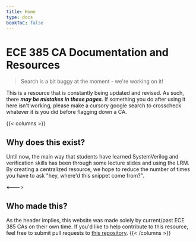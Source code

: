 ```yaml
---
title: Home
type: docs
bookToC: false
---
```


# ECE 385 CA Documentation and Resources

> Search is a bit buggy at the moment - we're working on it!

This is a resource that is constantly being updated and revised. As such, there **_may be mistakes in these pages_**. If something you do after using it here isn't working, please make a cursory google search to crosscheck whatever it is you did before flagging down a CA.

{{< columns >}}

## Why does this exist?

Until now, the main way that students have learned SystemVerilog and verification skills has been through some lecture slides and using the LRM. By creating a centralized resource, we hope to reduce the number of times you have to ask "hey, where'd this snippet come from?".

<--->

## Who made this?

As the header implies, this website was made solely by current/past ECE 385 CAs on their own time. If you'd like to help contribute to this resource, feel free to submit pull requests to [this repository](https://github.com/pradyungn/ece385-systemverilog-docs).
{{< /columns >}}
